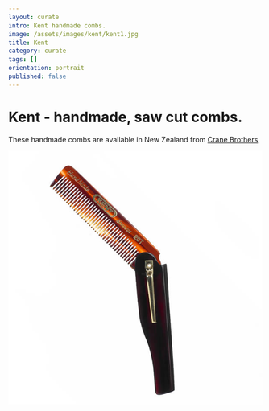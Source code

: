 ```yaml
---
layout: curate
intro: Kent handmade combs. 
image: /assets/images/kent/kent1.jpg
title: Kent
category: curate
tags: []
orientation: portrait
published: false
---
```


# Kent - handmade, saw cut combs. 

These handmade combs are available in New Zealand from [Crane Brothers](http://crane-brothers.com/shop/grooming/kent-moustache-comb/ "Crane Brothers") 

![](/assets/images/kent/kent1.jpg)

